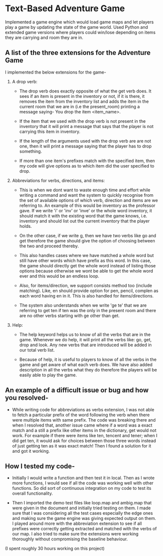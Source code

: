 # Text-Based Adventure Game                                                          

Implemented a game engine which would load game maps and let players play a game by updating the state of the game world. Used Python and extended game versions where players could win/lose depending on items they are carrying and room they are in.


## A list of the three extensions for the Adventure Game

I implemented the below extensions for the game-

1)	A drop verb: 

	-	The drop verb does exactly opposite of what the get verb does. It sees if an item is present in the inventory or not, if it is there, it removes the item from the inventory list and adds the item in the current room that we are in (i.e the present_room) printing a message saying- You drop the item <item_name>. 

	-	If the item that we used with the drop verb is not present in the inventory that it will print a message that says that the player is not carrying this item in inventory.

	-	If the length of the arguments used with the drop verb are are not one, then it will print a message saying that the player has to drop something. 

	-	If more than one item's prefixes match with the specified item, then my code will give options as to which item did the user specified to drop.



2)	Abbreviations for verbs, directions, and items: 

	-	This is when we dont want to waste enough time and effort while writing a command and want the system to quickly recognise from the set of available options of which verb, direction and items are we referring to. An example of this would be inventory as the professor gave. If we write 'i' or 'inv' or 'inve' or the whole word inventory, it should match it with the existing word that the game knows, i.e. inventory and should list out the current inventory that the player holds.

	-	On the other case, if we write g, then we have two verbs like go and get therefore the game should give the option of choosing between the two and proceed thereby.

	-	This also handles cases where we have matched a whole word but still have other words which have prefix as this word. In this case, the game should directly get the whole word instead of listing those options because otherwise we wont be able to get the whole word ever and this would be an endless loop.
   	
	- 	Also, for items/direction, we support consists method too (include matching). Like, en should provide option for pen, pencil, complen as each word having en in it. This is also handled for items/directions.

	-	The system also understands when we write 'ge te' that we are referring to get ten if ten was the only  in the present room and there are no other verbs starting with ge other than get.


3)	Help: 

	-	The help keyword helps us to know of all the verbs that are in the game. Whenever we do help, it will print all the verbs like: go, get, drop and look. Any new verbs that are introduced will be added in our total verb list. 

	-	Because of help, it is useful to players to know of all the verbs in the game and get aware of what each verb does. We have also added description in all the verbs what they do therefore the players will be easily able to play the game.




## An example of a difficult issue or bug and how you resolved- 
-	While writing code for abbreviations as verbs extension, I was not able to fetch a particular prefix of the word following the verb when there were multiple items with same prefix. The code was breaking there and when I resolved that, another issue came where if a word was a exact match and a still a prefix like other items in the dictionary, get would not work. For example if there were items like ten, tencent and tener; when I did get ten, it would ask for choices between those three words instead of just getting ten as it was exact match! Then I found a solution for it and got it working.


   	
## How I tested my code-
-	Initially I would write a function and then test it in local. Then as I wrote more functions, I would see if all the code was working well with other functions. So did sort of continuous integration on my code to test its overall functionality.

-	Then I imported the demo test files like loop.map and ambig.map that were given in the document and initially tried testing on them. I made sure that I was considering all the test cases especially the edge ones and making sure the game engine was giving expected output on them. I played around more with the abbreviation extension to see if all prefixes were correctly getting extracted and matched with the verbs of our map. I also tried to make sure the extensions were working thoroughly without compromising the baseline behaviour.

   
 (I spent roughly 30 hours working on this project)
